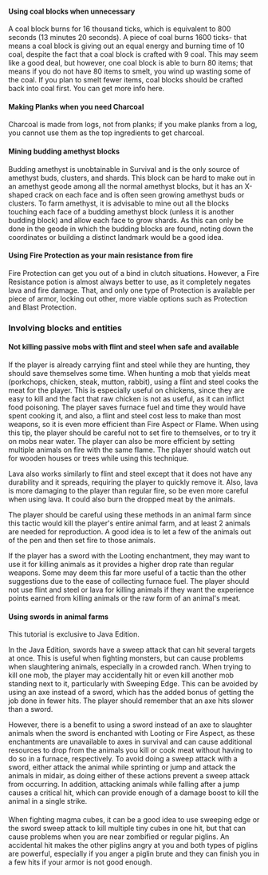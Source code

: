 #### Using coal blocks when unnecessary
A coal block burns for 16 thousand ticks, which is equivalent to 800 seconds (13 minutes 20 seconds). A piece of coal burns 1600 ticks- that means a coal block is giving out an equal energy and burning time of 10 coal, despite the fact that a coal block is crafted with 9 coal. This may seem like a good deal, but however, one coal block is able to burn 80 items; that means if you do not have 80 items to smelt, you wind up wasting some of the coal. If you plan to smelt fewer items, coal blocks should be crafted back into coal first. You can get more info here.

#### Making Planks when you need Charcoal
Charcoal is made from logs, not from planks; if you make planks from a log, you cannot use them as the top ingredients to get charcoal.

#### Mining budding amethyst blocks
Budding amethyst is unobtainable in Survival and is the only source of amethyst buds, clusters, and shards. This block can be hard to make out in an amethyst geode among all the normal amethyst blocks, but it has an X-shaped crack on each face and is often seen growing amethyst buds or clusters. To farm amethyst, it is advisable to mine out all the blocks touching each face of a budding amethyst block (unless it is another budding block) and allow each face to grow shards. As this can only be done in the geode in which the budding blocks are found, noting down the coordinates or building a distinct landmark would be a good idea.

#### Using Fire Protection as your main resistance from fire
Fire Protection can get you out of a bind in clutch situations. However, a Fire Resistance potion is almost always better to use, as it completely negates lava and fire damage. That, and only one type of Protection is available per piece of armor, locking out other, more viable options such as Protection and Blast Protection.

### Involving blocks and entities
#### Not killing passive mobs with flint and steel when safe and available
If the player is already carrying flint and steel while they are hunting, they should save themselves some time. When hunting a mob that yields meat (porkchops, chicken, steak, mutton, rabbit), using a flint and steel cooks the meat for the player. This is especially useful on chickens, since they are easy to kill and the fact that raw chicken is not as useful, as it can inflict food poisoning. The player saves furnace fuel and time they would have spent cooking it, and also, a flint and steel cost less to make than most weapons, so it is even more efficient than Fire Aspect or Flame. When using this tip, the player should be careful not to set fire to themselves, or to try it on mobs near water. The player can also be more efficient by setting multiple animals on fire with the same flame. The player should watch out for wooden houses or trees while using this technique. 

Lava also works similarly to flint and steel except that it does not have any durability and it spreads, requiring the player to quickly remove it. Also, lava is more damaging to the player than regular fire, so be even more careful when using lava. It could also burn the dropped meat by the animals.

The player should be careful using these methods in an animal farm since this tactic would kill the player's entire animal farm, and at least 2 animals are needed for reproduction. A good idea is to let a few of the animals out of the pen and then set fire to those animals.

If the player has a sword with the Looting enchantment, they may want to use it for killing animals as it provides a higher drop rate than regular weapons. Some may deem this far more useful of a tactic than the other suggestions due to the ease of collecting furnace fuel. The player should not use flint and steel or lava for killing animals if they want the experience points earned from killing animals or the raw form of an animal's meat.

#### Using swords in animal farms

  

This tutorial is exclusive to  Java Edition. 


In the Java Edition, swords have a sweep attack that can hit several targets at once. This is useful when fighting monsters, but can cause problems when slaughtering animals, especially in a crowded ranch. When trying to kill one mob, the player may accidentally hit or even kill another mob standing next to it, particularly with Sweeping Edge. This can be avoided by using an axe instead of a sword, which has the added bonus of getting the job done in fewer hits. The player should remember that an axe hits slower than a sword.

However, there is a benefit to using a sword instead of an axe to slaughter animals when the sword is enchanted with Looting or Fire Aspect, as these enchantments are unavailable to axes in survival and can cause additional resources to drop from the animals you kill or cook meat without having to do so in a furnace, respectively. To avoid doing a sweep attack with a sword, either attack the animal while sprinting or jump and attack the animals in midair, as doing either of these actions prevent a sweep attack from occurring. In addition, attacking animals while falling after a jump causes a critical hit, which can provide enough of a damage boost to kill the animal in a single strike.

#### 
When fighting magma cubes, it can be a good idea to use sweeping edge or the sword sweep attack to kill multiple tiny cubes in one hit, but that can cause problems when you are near zombified or regular piglins. An accidental hit makes the other piglins angry at you and both types of piglins are powerful, especially if you anger a piglin brute and they can finish you in a few hits if your armor is not good enough.

